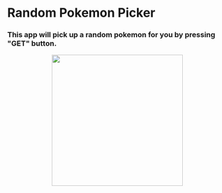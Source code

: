 # Random Pokemon Picker

### This app will pick up a random pokemon for you by pressing "GET" button.

<p align="center">
  <img src="https://user-images.githubusercontent.com/71237103/133727880-8fa592a7-9521-45fd-b4f9-6bf3e96e09d1.gif" width="300px">
</p>



